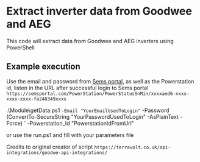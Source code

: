 # Extract inverter data from Goodwee and AEG

This code will extract data from Goodwee and AEG inverters using PowerShell

## Example execution

Use the email and password from [Sems portal](https://semsportal.com/Home/Login), as well as the Powerstation id, listen in the URL after successful login to Sems portal
`https://semsportal.com/PowerStation/PowerStatusSnMin/xxxxaed6-xxxx-xxxx-xxxx-fa248349xxxx`

.\Module\getData.ps1 `
-Email "YourEmailUsedToLogin" `
-Password (ConvertTo-SecureString "YourPasswordUsedToLogin" -AsPlainText -Force) `
-Powerstation_Id "PowerstationIdFromUrl"

or use the run.ps1 and fill with your parameters file

Credits to original creator of script
`https://terravolt.co.uk/api-integrations/goodwe-api-integrations/`
